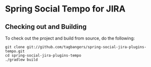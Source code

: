 Spring Social Tempo for JIRA
============================

Checking out and Building
--------------------------
To check out the project and build from source, do the following:
```
git clone git://github.com/tagbangers/spring-social-jira-plugins-tempo.git
cd spring-social-jira-plugins-tempo
./gradlew build
```
